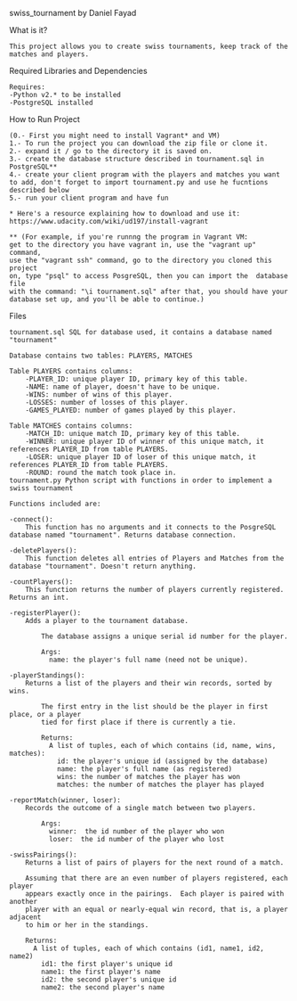 swiss_tournament by Daniel Fayad

What is it?

    This project allows you to create swiss tournaments, keep track of the matches and players.

Required Libraries and Dependencies

    Requires: 
    -Python v2.* to be installed
    -PostgreSQL installed
    
How to Run Project
    
    (0.- First you might need to install Vagrant* and VM)
    1.- To run the project you can download the zip file or clone it.
    2.- expand it / go to the directory it is saved on.
    3.- create the database structure described in tournament.sql in PostgreSQL**
    4.- create your client program with the players and matches you want to add, don't forget to import tournament.py and use he fucntions described below
    5.- run your client program and have fun

    * Here's a resource explaining how to download and use it: https://www.udacity.com/wiki/ud197/install-vagrant
    
    ** (For example, if you're runnng the program in Vagrant VM:
    get to the directory you have vagrant in, use the "vagrant up" command,
    use the "vagrant ssh" command, go to the directory you cloned this project 
    on, type "psql" to access PosgreSQL, then you can import the  database file
    with the command: "\i tournament.sql" after that, you should have your 
    database set up, and you'll be able to continue.)


Files

    tournament.sql SQL for database used, it contains a database named "tournament"
    
    Database contains two tables: PLAYERS, MATCHES
    
    Table PLAYERS contains columns:
        -PLAYER_ID: unique player ID, primary key of this table.
        -NAME: name of player, doesn't have to be unique.
        -WINS: number of wins of this player.
        -LOSSES: number of losses of this player.
        -GAMES_PLAYED: number of games played by this player.
    
    Table MATCHES contains columns:
        -MATCH_ID: unique match ID, primary key of this table.
        -WINNER: unique player ID of winner of this unique match, it references PLAYER_ID from table PLAYERS.
        -LOSER: unique player ID of loser of this unique match, it references PLAYER_ID from table PLAYERS.
        -ROUND: round the match took place in.
    tournament.py Python script with functions in order to implement a swiss tournament
    
    Functions included are:
    
    -connect(): 
        This function has no arguments and it connects to the PosgreSQL database named "tournament". Returns database connection.
    
    -deletePlayers(): 
        This function deletes all entries of Players and Matches from the database "tournament". Doesn't return anything.
    
    -countPlayers(): 
        This function returns the number of players currently registered. Returns an int.
    
    -registerPlayer():
        Adds a player to the tournament database.
    
            The database assigns a unique serial id number for the player.
    
            Args:
              name: the player's full name (need not be unique).
    
    -playerStandings():
        Returns a list of the players and their win records, sorted by wins.
    
            The first entry in the list should be the player in first place, or a player
            tied for first place if there is currently a tie.
    
            Returns:
              A list of tuples, each of which contains (id, name, wins, matches):
                id: the player's unique id (assigned by the database)
                name: the player's full name (as registered)
                wins: the number of matches the player has won
                matches: the number of matches the player has played
    
    -reportMatch(winner, loser):
        Records the outcome of a single match between two players.
    
            Args:
              winner:  the id number of the player who won
              loser:  the id number of the player who lost
    
    -swissPairings():
        Returns a list of pairs of players for the next round of a match.
    
        Assuming that there are an even number of players registered, each player
        appears exactly once in the pairings.  Each player is paired with another
        player with an equal or nearly-equal win record, that is, a player adjacent
        to him or her in the standings.
    
        Returns:
          A list of tuples, each of which contains (id1, name1, id2, name2)
            id1: the first player's unique id
            name1: the first player's name
            id2: the second player's unique id
            name2: the second player's name
